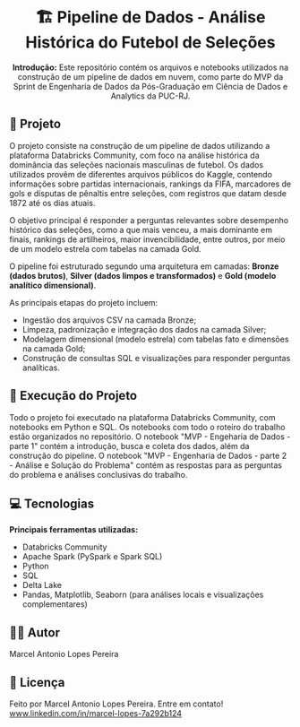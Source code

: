<!DOCTYPE html>
<html lang="pt-BR">
<head>
    <meta charset="UTF-8">
    <meta name="viewport" content="width=device-width, initial-scale=1.0">
</head>
<body>

<h1 align="center">🏗️ Pipeline de Dados - Análise Histórica do Futebol de Seleções</h1>

<p align="center">
  <strong>Introdução:</strong> Este repositório contém os arquivos e notebooks utilizados 
  na construção de um pipeline de dados em nuvem, como parte do MVP da Sprint de 
  Engenharia de Dados da Pós-Graduação em Ciência de Dados e Analytics da PUC-RJ.
</p>

<h2>📖 Projeto</h2>
<p>
    O projeto consiste na construção de um pipeline de dados utilizando a plataforma 
    Databricks Community, com foco na análise histórica da dominância das seleções 
    nacionais masculinas de futebol. Os dados utilizados provêm de diferentes arquivos 
    públicos do Kaggle, contendo informações sobre partidas internacionais, rankings da 
    FIFA, marcadores de gols e disputas de pênaltis entre seleções, com registros que 
    datam desde 1872 até os dias atuais.
</p>
<p>
    O objetivo principal é responder a perguntas relevantes sobre desempenho histórico 
    das seleções, como a que mais venceu, a mais dominante em finais, rankings de 
    artilheiros, maior invencibilidade, entre outros, por meio de um modelo estrela 
    com tabelas na camada Gold.
</p>
<p>
    O pipeline foi estruturado segundo uma arquitetura em camadas: 
    <strong>Bronze (dados brutos)</strong>, 
    <strong>Silver (dados limpos e transformados)</strong> e 
    <strong>Gold (modelo analítico dimensional)</strong>.
</p>
<p>
    As principais etapas do projeto incluem:
</p>
<ul>
    <li>Ingestão dos arquivos CSV na camada Bronze;</li>
    <li>Limpeza, padronização e integração dos dados na camada Silver;</li>
    <li>Modelagem dimensional (modelo estrela) com tabelas fato e dimensões na camada Gold;</li>
    <li>Construção de consultas SQL e visualizações para responder perguntas analíticas.</li>
</ul>

<h2>🚀 Execução do Projeto</h2>
<p>
    Todo o projeto foi executado na plataforma Databricks Community, com notebooks em Python 
    e SQL. Os notebooks com todo o roteiro do trabalho estão organizados no repositório. O notebook "MVP 
    - Engeharia de Dados - parte 1" contém a introdução, busca e coleta dos dados, além da construção do
    pipeline. O notebook "MVP - Engenharia de Dados - parte 2 - Análise e Solução do Problema" contém as
    respostas para as perguntas do problema e análises conclusivas do trabalho.
</p>

<h2>💻 Tecnologias</h2>
<p>
    <strong>Principais ferramentas utilizadas:</strong>
</p>
<ul>
    <li> Databricks Community</li>
    <li> Apache Spark (PySpark e Spark SQL)</li>
    <li> Python</li>
    <li> SQL</li>
    <li> Delta Lake</li>
    <li> Pandas, Matplotlib, Seaborn (para análises locais e visualizações complementares)</li>
</ul>

<h2>🧑‍💻 Autor</h2>
<p>
    Marcel Antonio Lopes Pereira
</p>

<h2>📄 Licença</h2>
<p>
    Feito por Marcel Antonio Lopes Pereira. Entre em contato!<br>
    <a href="https://www.linkedin.com/in/marcel-lopes-7a292b124" target="_blank">
        www.linkedin.com/in/marcel-lopes-7a292b124
    </a>
</p>

</body>
</html>
